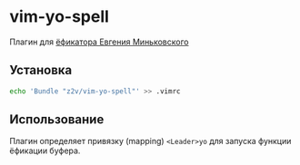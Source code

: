 vim-yo-spell
============

Плагин для [ёфикатора Евгения Миньковского][yo]

## Установка

```bash
echo 'Bundle "z2v/vim-yo-spell"' >> .vimrc
```

## Использование

Плагин определяет привязку (mapping) `<Leader>yo` для запуска функции
ёфикации буфера.

[yo]: http://python.anabar.ru/yo.htm
